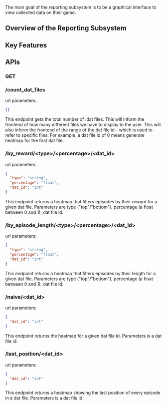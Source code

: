 The main goal of the reporting subsystem is to be a graphical interface to view collected data on their game.

## Overview of the Reporting Subsystem

## Key Features

## APIs

### GET

### /count_dat_files

url parameters:

```json
{}
```

This endpoint gets the total number of .dat files. This will inform the frontend of how many different files we have to display to the user. This will also inform the frontend of the range of the dat file id - which is used to refer to specific files. For example, a dat file id of 0 means generate heatmap for the first dat file.

### /by_reward/\<type>/\<percentage>/\<dat_id>

url parameters:

```json
{
  "type": "string",
  "percentage": "float",
  "dat_id": "int"
}
```

This endpoint returns a heatmap that filters episodes by their reward for a given dat file. Parameters are type ("top"/"bottom"), percentage (a float between 0 and 1), dat file id.

### /by_episode_length/\<type>/\<percentage>/\<dat_id>

url parameters:

```json
{
  "type": "string",
  "percentage": "float",
  "dat_id": "int"
}
```

This endpoint returns a heatmap that filters episodes by their length for a given dat file. Parameters are type ("top"/"bottom"), percentage (a float between 0 and 1), dat file id.

### /naive/<dat_id>

url parameters:

```json
{
  "dat_id": "int"
}
```

This endpoint returns the heatmap for a given dat file id. Parameters is a dat file id.

### /last_position/<dat_id>

url parameters:

```json
{
  "dat_id": "int"
}
```

This endpoint returns a heatmap showing the last position of every episode in a dat file. Parameters is a dat file id.
